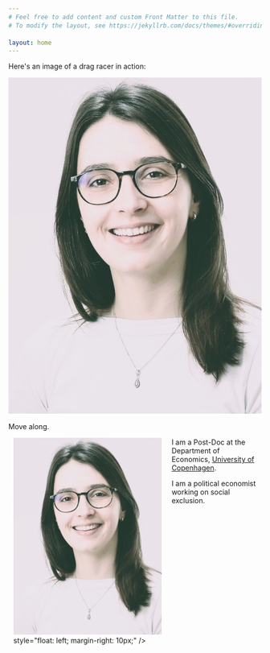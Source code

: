```yaml
---
# Feel free to add content and custom Front Matter to this file.
# To modify the layout, see https://jekyllrb.com/docs/themes/#overriding-theme-defaults

layout: home
---
```


Here's an image of a drag racer in action:

![Drag Racing](folder/portrait.jpg)

Move along.

<style>
  .container {
    display: flex;
    justify-content: center;
  }
  .column {
    margin: 0 10px; /* Adjust the margin as needed */
  }
</style>

<div class="container">
  <div class="column">
    <img src="folder/portrait.jpg"
<!--      alt="Markdown Monster icon" -->
     style="float: left; margin-right: 10px;" />
  </div>
  <div class="column">
I am a Post-Doc at the Department of Economics,  <a href="https://www.economics.ku.dk/">University of Copenhagen</a>. 

I am a political economist working on social exclusion.
</div>
</div>



